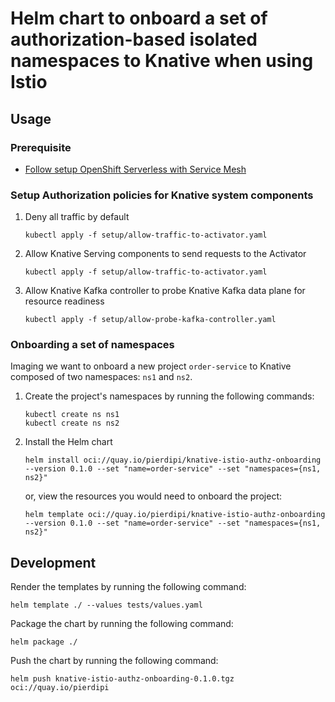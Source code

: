 # Helm chart to onboard a set of authorization-based isolated namespaces to Knative when using Istio

## Usage

### Prerequisite

- [Follow setup OpenShift Serverless with Service Mesh](https://openshift-knative.github.io/docs/docs/latest/serverless-eventing/service-mesh/eventing-service-mesh-setup.html)

### Setup Authorization policies for Knative system components

1. Deny all traffic by default
   ```shell
   kubectl apply -f setup/allow-traffic-to-activator.yaml
   ```

2. Allow Knative Serving components to send requests to the Activator
   ```shell
   kubectl apply -f setup/allow-traffic-to-activator.yaml
   ```

3. Allow Knative Kafka controller to probe Knative Kafka data plane for resource readiness

   ```shell
   kubectl apply -f setup/allow-probe-kafka-controller.yaml
   ```

### Onboarding a set of namespaces

Imaging we want to onboard a new project `order-service` to Knative composed of two namespaces: `ns1` and `ns2`.

1. Create the project's namespaces by running the following commands:
   ```shell
   kubectl create ns ns1
   kubectl create ns ns2
   ```

2. Install the Helm chart
   ```shell
   helm install oci://quay.io/pierdipi/knative-istio-authz-onboarding --version 0.1.0 --set "name=order-service" --set "namespaces={ns1, ns2}"
   ```
   or, view the resources you would need to onboard the project:
   ```shell
   helm template oci://quay.io/pierdipi/knative-istio-authz-onboarding --version 0.1.0 --set "name=order-service" --set "namespaces={ns1, ns2}"
   ```

## Development

Render the templates by running the following command:

```shell
helm template ./ --values tests/values.yaml
```

Package the chart by running the following command:

```shell
helm package ./
```

Push the chart by running the following command:

```shell
helm push knative-istio-authz-onboarding-0.1.0.tgz oci://quay.io/pierdipi
```
